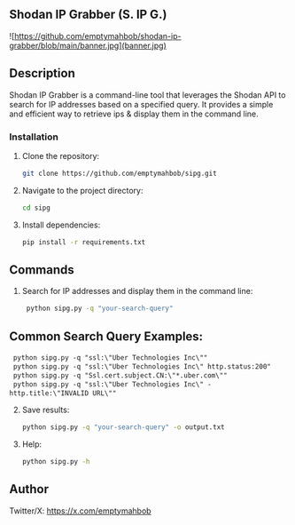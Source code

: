 ## Shodan IP Grabber (S. IP G.)

![https://github.com/emptymahbob/shodan-ip-grabber/blob/main/banner.jpg](banner.jpg)

## Description

Shodan IP Grabber is a command-line tool that leverages the Shodan API to search for IP addresses based on a specified query. It provides a simple and efficient way to retrieve ips & display them in the command line.

### Installation

1. Clone the repository:

   ```bash
   git clone https://github.com/emptymahbob/sipg.git

2. Navigate to the project directory:

   ```bash
   cd sipg

3. Install dependencies:

   ```bash
   pip install -r requirements.txt

## Commands

1. Search for IP addresses and display them in the command line:

    ```bash
     python sipg.py -q "your-search-query"

## Common Search Query Examples:
     python sipg.py -q "ssl:\"Uber Technologies Inc\""
     python sipg.py -q "ssl:\"Uber Technologies Inc\" http.status:200"
     python sipg.py -q "Ssl.cert.subject.CN:\"*.uber.com\""
     python sipg.py -q "ssl:\"Uber Technologies Inc\" -http.title:\"INVALID URL\""

2. Save results:

    ```bash
    python sipg.py -q "your-search-query" -o output.txt

3. Help:

    ```bash
    python sipg.py -h

## Author

Twitter/X: https://x.com/emptymahbob
